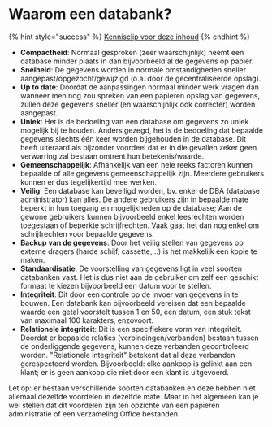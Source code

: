 # Waarom een databank?

{% hint style="success" %}
[Kennisclip voor deze inhoud](https://youtu.be/v85Da8T5X2E)
{% endhint %}

* **Compactheid**: Normaal gesproken (zeer waarschijnlijk) neemt een database minder plaats in dan bijvoorbeeld al de gegevens op papier.
* **Snelheid**: De gegevens worden in normale omstandigheden sneller aangepast/opgezocht/gewijzigd (o.a. door de gecentraliseerde opslag).
* **Up to date**: Doordat de aanpassingen normaal minder werk vragen dan wanneer men nog zou spreken van een papieren opslag van gegevens, zullen deze gegevens sneller (en waarschijnlijk ook correcter) worden aangepast.
* **Uniek**: Het is de bedoeling van een database om gegevens zo uniek mogelijk bij te houden. Anders gezegd, het is de bedoeling dat bepaalde gegevens slechts één keer worden bijgehouden in de database. Dit heeft uiteraard als bijzonder voordeel dat er in die gevallen zeker geen verwarring zal bestaan omtrent hun betekenis/waarde.
* **Gemeenschappelijk**: Afhankelijk van een hele reeks factoren kunnen bepaalde of alle gegevens gemeenschappelijk zijn. Meerdere gebruikers kunnen er dus tegelijkertijd mee werken.
* **Veilig**: Een database kan beveiligd worden, bv. enkel de DBA (database administrator) kan alles. De andere gebruikers zijn in bepaalde mate beperkt in hun toegang en mogelijkheden op de database; Aan de gewone gebruikers kunnen bijvoorbeeld enkel leesrechten worden toegestaan of beperkte schrijfrechten. Vaak gaat het dan nog enkel om schrijfrechten voor bepaalde gegevens.
* **Backup van de gegevens**: Door het veilig stellen van gegevens op externe dragers (harde schijf, cassette,...) is het makkelijk een kopie te maken.
* **Standaardisatie**: De voorstelling van gegevens ligt in veel soorten databanken vast. Het is dus niet aan de gebruiker om zelf een geschikt formaat te kiezen bijvoorbeeld een datum voor te stellen.
* **Integriteit**: Dit door een controle op de invoer van gegevens in te bouwen. Een databank kan bijvoorbeeld vereisen dat een bepaalde waarde een getal voorstelt tussen 1 en 50, een datum, een stuk tekst van maximaal 100 karakters, enzovoort.
* **Relationele integriteit**: Dit is een specifiekere vorm van integriteit. Doordat er bepaalde relaties (verbindingen/verbanden) bestaan tussen de onderliggende gegevens, kunnen deze verbanden gecontroleerd worden. "Relationele integriteit" betekent dat al deze verbanden gerespecteerd worden. Bijvoorbeeld: elke aankoop is gelinkt aan een klant; er is geen aankoop die niet door een klant is uitgevoerd.

Let op: er bestaan verschillende soorten databanken en deze hebben niet allemaal dezelfde voordelen in dezelfde mate. Maar in het algemeen kan je wel stellen dat dit voordelen zijn ten opzichte van een papieren administratie of een verzameling Office bestanden.
